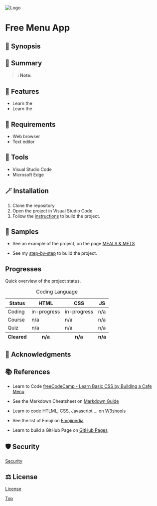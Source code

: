 ![Logo](banner.png)


#  Free Menu App

## 💭 Synopsis

 

## 📝 Summary

 


> ℹ️ **Note:**  

## 🧩 Features

- Learn the  
- Learn the  


## 🔧 Requirements

- Web browser
- Text editor

## 🧰 Tools

- Visual Studio Code
- Microsoft Edge

## 🪄 Installation

1. Clone the repository
2. Open the project in Visual Studio Code
3. Follow the [instructions](https://www.freecodecamp.org/learn/2022/responsive-web-design/learn-basic-css-by-building-a-cafe-menu "From the Front-End Developer Roadmap") to build the project.

## 🧪 Samples

- See an example of the project, on the page [MEALS & METS](https://mealsnmets.netlify.app)

- See my [step-by-step](https://github.com/egiberne/free-menu-app/blob/4912cbf5d5b6a0ba8992e82ce7fe9c4cd5919888/src/STEP_BY_STEP.md) to build the project.

## Progresses

Quick overview of the project status.
<table>
    <caption> Coding Language </caption>
    <thead>
         <tr><th>Status</th><th>HTML</th><th>CSS</th><th>JS </th></tr>
    </thead>
    <tbody>
        <tr><td>Coding</td><td>in-progress</td><td>in-progress</td><td>n/a</td></tr>
        <tr><td>Course</td><td>n/a</td><td>n/a</td><td>n/a</td></tr>
        <tr><td>Quiz</td><td>n/a</td><td>n/a</td><td>n/a</td></tr>
    </tbody>
    <tfoot>
        <tr><th>Cleared</th><th>n/a</th><th>n/a</th><th>n/a</th></tr>
    </tfoot>
</table>

## 🤝 Acknowledgments

## 📚 References

- Learn to Code [freeCodeCamp - Learn Basic CSS by Building a Cafe Menu ](https://www.freecodecamp.org/learn/2022/responsive-web-design/learn-basic-css-by-building-a-cafe-menu "From the Front-End Developer Roadmap")

- See the Markdown Cheatsheet on [Markdown Guide](www.markdownguide.org "Reference website about Markdown Language.")

- Learn to code HTLML, CSS, Javascript ... on [W3shools](www.w3schools.com "World's largest web developer site.")

- See the list of Emoji on [Emojipedia](http://www.emojipedia.org "Emoji reference site.") 

- Learn to build a GitHub Page on [GitHub Pages](https://tomcam.github.io/least-github-pages/ "The Least You Need to Know About GitHub Pages")

## 🛡️ Security
[Security](SECURITY)

## ⚖️ License

[License](LICENSE)

<a href="#">Top</a>
